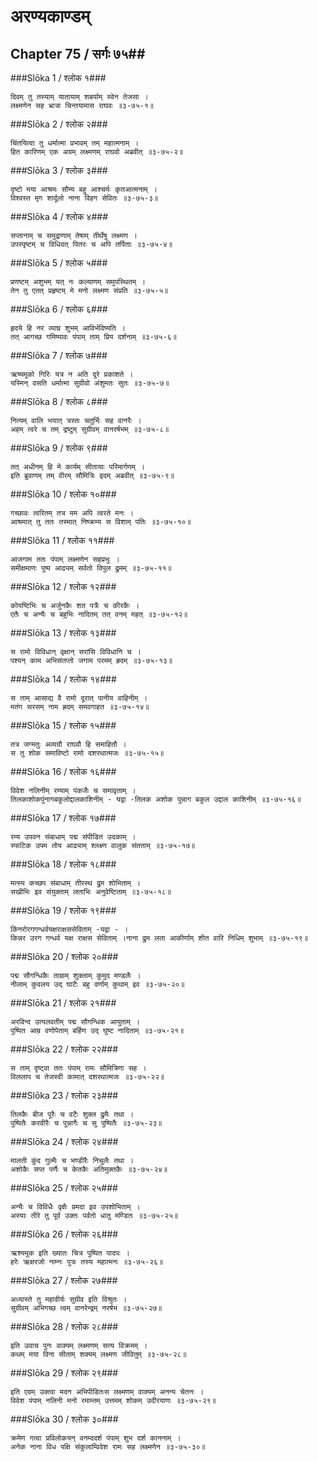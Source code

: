 अरण्यकाण्डम्
===============================


## Chapter 75  / सर्गः ७५##


###Slōka 1 / श्लोक १###


    दिवम् तु तस्याम् यातायाम् शबर्याम् स्वेन तेजसा ।
    लक्ष्मणेन सह भ्रात्रा चिन्तयामास राघवः ॥३-७५-१॥


###Slōka 2 / श्लोक २###


    चिंतयित्वा तु धर्मात्मा प्रभावम् तम् महात्मनाम् ।
    हित कारिणम् एक अग्रम् लक्ष्मणम् राघवो अब्रवीत् ॥३-७५-२॥


###Slōka 3 / श्लोक ३###


    दृष्टो मया आश्रमः सौम्य बहु आश्चर्यः कृतआत्मनाम् ।
    विश्वस्त मृग शार्दूलो नाना विहग सेवितः ॥३-७५-३॥


###Slōka 4 / श्लोक ४###


    सप्तानाम् च समुद्राणाम् तेषाम् तीर्थेषु लक्ष्मण ।
    उपस्पृष्टम् च विधिवत् पितरः च अपि तर्पिताः ॥३-७५-४॥


###Slōka 5 / श्लोक ५###


    प्रणष्टम् अशुभम् यत् नः कल्याणम् समुपस्थितम् ।
    तेन तु एतत् प्रहृष्टम् मे मनो लक्ष्मण संप्रति ॥३-७५-५॥


###Slōka 6 / श्लोक ६###


    हृदये हि नर व्याघ्र शुभम् आविर्भविष्यति ।
    तत् आगच्छ गमिष्यावः पंपाम् ताम् प्रिय दर्शनाम् ॥३-७५-६॥


###Slōka 7 / श्लोक ७###


    ऋष्यमूको गिरिः यत्र न अति दूरे प्रकाशते ।
    यस्मिन् वसति धर्मात्मा सुग्रीवो अंशुमतः सुतः ॥३-७५-७॥


###Slōka 8 / श्लोक ८###


    नित्यम् वालि भयात् त्रस्तः चतुर्भिः सह वानरैः ।
    अहम् त्वरे च तम् द्रष्टुम् सुग्रीवम् वानरर्षभम् ॥३-७५-८॥


###Slōka 9 / श्लोक ९###


    तत् अधीनम् हि मे कार्यम् सीतायाः परिमार्गणम् ।
    इति ब्रुवाणम् तम् वीरम् सौमित्रिः इदम् अब्रवीत् ॥३-७५-९॥


###Slōka 10 / श्लोक १०###


    गच्छावः त्वरितम् तत्र मम अपि त्वरते मनः ।
    आश्रमात् तु ततः तस्मात् निष्क्रम्य स विशाम् पतिः ॥३-७५-१०॥


###Slōka 11 / श्लोक ११###


    आजगाम ततः पंपाम् लक्ष्मणेन सहप्रभुः ।
    समीक्षमाणः पुष्प आढ्यम् सर्वतो विपुल द्रुमम् ॥३-७५-११॥


###Slōka 12 / श्लोक १२###


    कोयष्टिभिः च अर्जुनकैः शत पत्रैः च कीरकैः ।
    एतैः च अन्यैः च बहुभिः नादितम् तत् वनम् महत् ॥३-७५-१२॥


###Slōka 13 / श्लोक १३###


    स रामो विविधान् वृक्षान् सरांसि विविधानि च ।
    पश्यन् काम अभिसंतप्तो जगाम परमम् ह्रदम् ॥३-७५-१३॥


###Slōka 14 / श्लोक १४###


    स ताम् आसाद्य वै रामो दूरात् पानीय वाहिनीम् ।
    मतंग सरसम् नाम ह्रदम् समवगाहत ॥३-७५-१४॥


###Slōka 15 / श्लोक १५###


    तत्र जग्मतुः अव्यग्रौ राघवौ हि समाहितौ ।
    स तु शोक समाविष्टो रामो दशरथात्मजः ॥३-७५-१५॥


###Slōka 16 / श्लोक १६###


    विवेश नलिनीम् रम्याम् पंकजैः च समावृताम् ।
    तिलकाशोकपुंनागबकुलोद्दालकाशिनीम् - यद्वा -तिलक अशोक पुन्नाग बकुल उद्दाल काशिनीम् ॥३-७५-१६॥


###Slōka 17 / श्लोक १७###


    रम्य उपवन संबाधाम् पद्म संपीडित उदकाम् ।
    स्फटिक उपम तोय आढ्याम् श्लक्ष्ण वालुक संतताम् ॥३-७५-१७॥


###Slōka 18 / श्लोक १८###


    मत्स्य कच्छप संबाधाम् तीरस्थ द्रुम शोभिताम् ।
    सखीभिः इव संयुक्ताम् लताभिः अनुवेष्टिताम् ॥३-७५-१८॥


###Slōka 19 / श्लोक १९###


    किंनरोरगगन्धर्वयक्षराक्षससेविताम् -यद्वा - ।
    किन्नर उरग गन्धर्व यक्ष राक्षस सेविताम् ।नाना द्रुम लता आकीर्णाम् शीत वारि निधिम् शुभाम् ॥३-७५-१९॥


###Slōka 20 / श्लोक २०###


    पद्म सौगन्धिकैः ताम्राम् शुक्लाम् कुमुद मण्डलैः ।
    नीलाम् कुवलय उद् घाटैः बहु वर्णाम् कुथाम् इव ॥३-७५-२०॥


###Slōka 21 / श्लोक २१###


    अरविन्द उत्पलवतीम् पद्म सौगन्धिक आयुताम् ।
    पुष्पित आम्र वणोपेताम् बर्हिण उद् घुष्ट नादिताम् ॥३-७५-२१॥


###Slōka 22 / श्लोक २२###


    स ताम् दृष्ट्वा ततः पंपाम् रामः सौमित्रिणा सह ।
    विललाप च तेजस्वी कामात् दशरथात्मजः ॥३-७५-२२॥


###Slōka 23 / श्लोक २३###


    तिलकैः बीज पूरैः च वटैः शुक्ल द्रुमैः तथा ।
    पुष्पितैः करवीरैः च पुन्नागैः च सु पुष्पितैः ॥३-७५-२३॥


###Slōka 24 / श्लोक २४###


    मालती कुंद गुल्मैः च भण्डीरैः निचुलैः तथा ।
    अशोकैः सप्त पर्णैः च केतकैः अतिमुक्तकैः ॥३-७५-२४॥


###Slōka 25 / श्लोक २५###


    अन्यैः च विविधैः वृक्षैः प्रमदा इव उपशोभिताम् ।
    अस्याः तीरे तु पूर्व उक्तः पर्वतो धातु मण्डितः ॥३-७५-२५॥


###Slōka 26 / श्लोक २६###


    ऋश्यमूक इति ख्यातः चित्र पुष्पित पादपः ।
    हरेः ऋक्षरजो नाम्नः पुत्रः तस्य महात्मनः ॥३-७५-२६॥


###Slōka 27 / श्लोक २७###


    अध्यास्ते तु महावीर्यः सुग्रीव इति विश्रुतः ।
    सुग्रीवम् अभिगच्छ त्वम् वानरेन्द्रम् नरर्षभ ॥३-७५-२७॥


###Slōka 28 / श्लोक २८###


    इति उवाच पुनः वाक्यम् लक्ष्मणम् सत्य विक्रमम् ।
    कथम् मया विना सीताम् शक्यम् लक्ष्मण जीवितुम् ॥३-७५-२८॥


###Slōka 29 / श्लोक २९###


    इति एवम् उक्त्वा मदन अभिपीडितःस लक्ष्मणम् वाक्यम् अनन्य चेतनः ।
    विवेश पंपाम् नलिनी मनो रमाम्तम् उत्तमम् शोकम् उदीरयाणः ॥३-७५-२९॥


###Slōka 30 / श्लोक ३०###


    क्रमेण गत्वा प्रविलोकयन् वनम्ददर्श पंपाम् शुभ दर्श काननाम् ।
    अनेक नाना विध पक्षि संकुलाम्विवेश रामः सह लक्ष्मणेन ॥३-७५-३०॥


